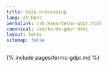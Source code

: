 ```yaml
---
title: Data processing
lang: zh_Hans
permalink: /zh_Hans/terms-gdpr.html
canonical: /en/terms-gdpr.html
layout: terms
sitemap: false
---
```


{% include pages/terms-gdpr.md %}

